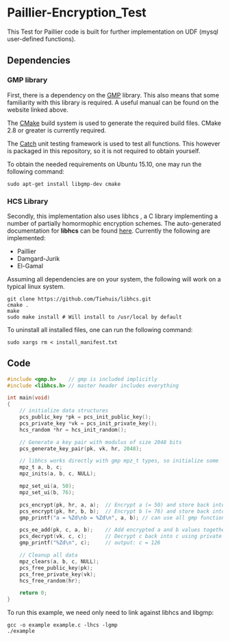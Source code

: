 # Paillier-Encryption_Test

This Test for Paillier code is built for further implementation on UDF (mysql user-defined functions).

## Dependencies

### GMP library
First, there is a dependency on the [GMP](https://gmplib.org/) library. This also
means that some familiarity with this library is required. A useful manual can
be found on the website linked above.

The [CMake](http://www.cmake.org/) build system is used to generate the
required build files. CMake 2.8 or greater is currently required.

The [Catch](https://github.com/philsquared/Catch) unit testing framework is
used to test all functions. This however is packaged in this repository, so it
is not required to obtain yourself.

To obtain the needed requirements on Ubuntu 15.10, one may run the following
command:

    sudo apt-get install libgmp-dev cmake

### HCS Library 
Secondly, this implementation also uses libhcs , a C library implementing a number of partially homormophic encryption
schemes. 
The auto-generated documentation for **libhcs** can be found [here](https://tiehuis.github.io/libhcs).
Currently the following are implemented:

* Paillier
* Damgard-Jurik
* El-Gamal

Assuming all dependencies are on your system, the following will work on a typical linux system.

    git clone https://github.com/Tiehuis/libhcs.git
    cmake .
    make
    sudo make install # Will install to /usr/local by default

To uninstall all installed files, one can run the following command:

    sudo xargs rm < install_manifest.txt

## Code 
```c
#include <gmp.h>    // gmp is included implicitly
#include <libhcs.h> // master header includes everything

int main(void)
{
    // initialize data structures
    pcs_public_key *pk = pcs_init_public_key();
    pcs_private_key *vk = pcs_init_private_key();
    hcs_random *hr = hcs_init_random();

    // Generate a key pair with modulus of size 2048 bits
    pcs_generate_key_pair(pk, vk, hr, 2048);

    // libhcs works directly with gmp mpz_t types, so initialize some
    mpz_t a, b, c;
    mpz_inits(a, b, c, NULL);

    mpz_set_ui(a, 50);
    mpz_set_ui(b, 76);

    pcs_encrypt(pk, hr, a, a);  // Encrypt a (= 50) and store back into a
    pcs_encrypt(pk, hr, b, b);  // Encrypt b (= 76) and store back into b
    gmp_printf("a = %Zd\nb = %Zd\n", a, b); // can use all gmp functions still

    pcs_ee_add(pk, c, a, b);    // Add encrypted a and b values together into c
    pcs_decrypt(vk, c, c);      // Decrypt c back into c using private key
    gmp_printf("%Zd\n", c);     // output: c = 126

    // Cleanup all data
    mpz_clears(a, b, c, NULL);
    pcs_free_public_key(pk);
    pcs_free_private_key(vk);
    hcs_free_random(hr);

    return 0;
}
```

To run this example, we need only need to link against libhcs and libgmp:

    gcc -o example example.c -lhcs -lgmp
    ./example

